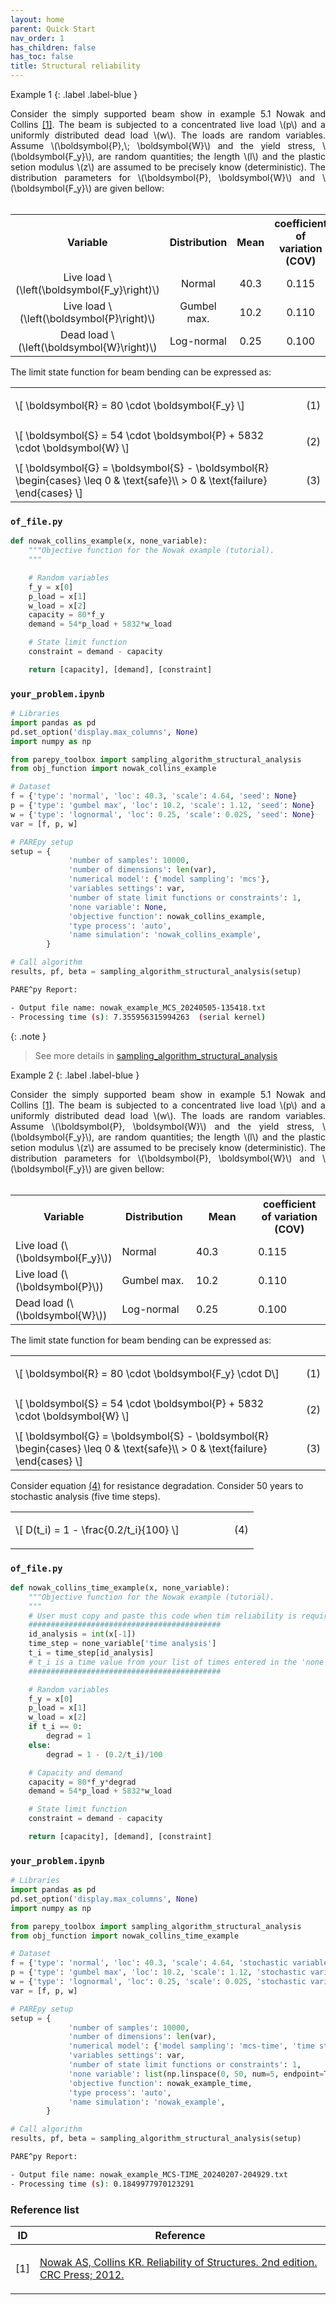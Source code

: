 ```yaml
---
layout: home
parent: Quick Start
nav_order: 1
has_children: false
has_toc: false
title: Structural reliability
---
```


<!--Don't delete this script-->
<script src = "https://polyfill.io/v3/polyfill.min.js?features=es6"></script>
<script id = "MathJax-script" async src="https://cdn.jsdelivr.net/npm/mathjax@3/es5/tex-mml-chtml.js"></script>
<!--Don't delete this script-->

Example 1
{: .label .label-blue }

<p align="justify">
Consider the simply supported beam show in example 5.1 Nowak and Collins <a href="#ref1">[1]</a>. The beam is subjected to a concentrated live load \(p\) and a uniformly distributed dead load \(w\). The loads are random variables. Assume \(\boldsymbol{P},\; \boldsymbol{W}\) and the yield stress, \(\boldsymbol{F_y}\), are random quantities; the length \(l\) and the plastic setion modulus \(z\) are assumed to be precisely know (deterministic). The distribution parameters for \(\boldsymbol{P}, \boldsymbol{W}\) and \(\boldsymbol{F_y}\) are given bellow:<br><br>
<table style = "width:100%; text-align: center;">
    <tr>
        <th style="width: 25%;">Variable</th>
        <th style="width: 25%;">Distribution</th>
        <th style="width: 25%;">Mean</th>
        <th style="width: 25%;">coefficient of variation (COV)</th>
    </tr>
    <tr>
        <td style="width: 25%;">Live load \(\left(\boldsymbol{F_y}\right)\)</td>
        <td style="width: 25%;">Normal</td>
        <td style="width: 25%;">40.3</td>
        <td style="width: 25%;">0.115</td>
    </tr>
    <tr>
        <td style="width: 25%;">Live load \(\left(\boldsymbol{P}\right)\)</td>
        <td style="width: 25%;">Gumbel max.</td>
        <td style="width: 25%;">10.2</td>
        <td style="width: 25%;">0.110</td>
    </tr>
    <tr>
        <td style="width: 25%;">Dead load \(\left(\boldsymbol{W}\right)\)</td>
        <td style="width: 25%;">Log-normal</td>
        <td style="width: 25%;">0.25</td>
        <td style="width: 25%;">0.100</td>
    </tr>
</table>

The limit state function for beam bending can be expressed as:

<table style = "width:100%">
    <tr>
        <td style="width: 90%;">\[ \boldsymbol{R} = 80 \cdot \boldsymbol{F_y} \]</td>
        <td style="width: 10%;"><p align = "right" id = "eq1">(1)</p></td>
    </tr>
    <tr>
        <td style="width: 90%;">\[ \boldsymbol{S} = 54 \cdot \boldsymbol{P} + 5832 \cdot \boldsymbol{W} \]</td>
        <td style="width: 10%;"><p align = "right" id = "eq2">(2)</p></td>
    </tr>
    <tr>
        <td style="width: 90%;">\[ \boldsymbol{G} = \boldsymbol{S} - \boldsymbol{R} \begin{cases}
\leq 0 & \text{safe}\\ 
> 0 & \text{failure}
\end{cases} \]</td>
        <td style="width: 10%;"><p align = "right" id = "eq3">(3)</p></td>
    </tr>
</table>


</p> 
<h3><code>of_file.py</code></h3>

```python
def nowak_collins_example(x, none_variable):
    """Objective function for the Nowak example (tutorial).
    """

    # Random variables
    f_y = x[0]
    p_load = x[1]
    w_load = x[2]
    capacity = 80*f_y
    demand = 54*p_load + 5832*w_load

    # State limit function
    constraint = demand - capacity

    return [capacity], [demand], [constraint]
```

<h3><code>your_problem.ipynb</code></h3>

```python
# Libraries
import pandas as pd
pd.set_option('display.max_columns', None)
import numpy as np

from parepy_toolbox import sampling_algorithm_structural_analysis
from obj_function import nowak_collins_example

# Dataset
f = {'type': 'normal', 'loc': 40.3, 'scale': 4.64, 'seed': None}
p = {'type': 'gumbel max', 'loc': 10.2, 'scale': 1.12, 'seed': None}
w = {'type': 'lognormal', 'loc': 0.25, 'scale': 0.025, 'seed': None}
var = [f, p, w]

# PAREpy setup
setup = {
             'number of samples': 10000, 
             'number of dimensions': len(var), 
             'numerical model': {'model sampling': 'mcs'}, 
             'variables settings': var, 
             'number of state limit functions or constraints': 1, 
             'none variable': None,
             'objective function': nowak_collins_example,
             'type process': 'auto',
             'name simulation': 'nowak_collins_example',
        }

# Call algorithm
results, pf, beta = sampling_algorithm_structural_analysis(setup)
```

```bash
PARE^py Report: 

- Output file name: nowak_example_MCS_20240505-135418.txt
- Processing time (s): 7.355956315994263  (serial kernel)
```

{: .note }
> See more details in [sampling_algorithm_structural_analysis](https://wmpjrufg.github.io/PAREPY/framework_samplingAlgStructuralAnalysis.html)


Example 2
{: .label .label-blue }

<p align="justify">
Consider the simply supported beam show in example 5.1 Nowak and Collins <a href="#ref1">[1]</a>. The beam is subjected to a concentrated live load \(p\) and a uniformly distributed dead load \(w\). The loads are random variables. Assume \(\boldsymbol{P}, \boldsymbol{W}\) and the yield stress, \(\boldsymbol{F_y}\), are random quantities; the length \(l\) and the plastic setion modulus \(z\) are assumed to be precisely know (deterministic). The distribution parameters for \(\boldsymbol{P}, \boldsymbol{W}\) and \(\boldsymbol{F_y}\) are given bellow:<br><br>
<table style = "width:100%">
    <tr>
        <th style="width: 25%;">Variable</th>
        <th style="width: 25%;">Distribution</th>
        <th style="width: 25%;">Mean</th>
        <th style="width: 25%;">coefficient of variation (COV)</th>
    </tr>
    <tr>
        <td style="width: 25%;">Live load (\(\boldsymbol{F_y}\))</td>
        <td style="width: 25%;">Normal</td>
        <td style="width: 25%;">40.3</td>
        <td style="width: 25%;">0.115</td>
    </tr>
    <tr>
        <td style="width: 25%;">Live load (\(\boldsymbol{P}\))</td>
        <td style="width: 25%;">Gumbel max.</td>
        <td style="width: 25%;">10.2</td>
        <td style="width: 25%;">0.110</td>
    </tr>
    <tr>
        <td style="width: 25%;">Dead load (\(\boldsymbol{W}\))</td>
        <td style="width: 25%;">Log-normal</td>
        <td style="width: 25%;">0.25</td>
        <td style="width: 25%;">0.100</td>
    </tr>
</table>

The limit state function for beam bending can be expressed as:

<table style = "width:100%">
    <tr>
        <td style="width: 90%;">\[ \boldsymbol{R} = 80 \cdot \boldsymbol{F_y} \cdot D\]</td>
        <td style="width: 10%;"><p align = "right" id = "eq1">(1)</p></td>
    </tr>
    <tr>
        <td style="width: 90%;">\[ \boldsymbol{S} = 54 \cdot \boldsymbol{P} + 5832 \cdot \boldsymbol{W} \]</td>
        <td style="width: 10%;"><p align = "right" id = "eq2">(2)</p></td>
    </tr>
    <tr>
        <td style="width: 90%;">\[ \boldsymbol{G} = \boldsymbol{S} - \boldsymbol{R} \begin{cases}
\leq 0 & \text{safe}\\ 
> 0 & \text{failure}
\end{cases} \]</td>
        <td style="width: 10%;"><p align = "right" id = "eq3">(3)</p></td>
    </tr>
</table>

Consider equation <a href="#eq4">(4)</a> for resistance degradation. Consider 50 years to stochastic analysis (five time steps).

<table style = "width:100%">
    <tr>
        <td style="width: 90%;">\[ D(t_i) = 1 - \frac{0.2/t_i}{100} \]</td>
        <td style="width: 10%;"><p align = "right" id = "eq4">(4)</p></td>
    </tr>
</table>

</p> 

<h3><code>of_file.py</code></h3>

```python
def nowak_collins_time_example(x, none_variable):
    """Objective function for the Nowak example (tutorial).
    """
    # User must copy and paste this code when tim reliability is required
    ###########################################
    id_analysis = int(x[-1])
    time_step = none_variable['time analysis']
    t_i = time_step[id_analysis] 
    # t_i is a time value from your list of times entered in the 'none variable' key.
    ###########################################

    # Random variables
    f_y = x[0]
    p_load = x[1]
    w_load = x[2]
    if t_i == 0:
        degrad = 1
    else:
        degrad = 1 - (0.2/t_i)/100

    # Capacity and demand
    capacity = 80*f_y*degrad
    demand = 54*p_load + 5832*w_load

    # State limit function
    constraint = demand - capacity

    return [capacity], [demand], [constraint]
```

<h3><code>your_problem.ipynb</code></h3>

```python
# Libraries
import pandas as pd
pd.set_option('display.max_columns', None)
import numpy as np

from parepy_toolbox import sampling_algorithm_structural_analysis
from obj_function import nowak_collins_time_example

# Dataset
f = {'type': 'normal', 'loc': 40.3, 'scale': 4.64, 'stochastic variable': False, 'seed': None}
p = {'type': 'gumbel max', 'loc': 10.2, 'scale': 1.12, 'stochastic variable': False, 'seed': None}
w = {'type': 'lognormal', 'loc': 0.25, 'scale': 0.025, 'stochastic variable': True, 'seed': None}
var = [f, p, w]

# PAREpy setup
setup = {
             'number of samples': 10000, 
             'number of dimensions': len(var), 
             'numerical model': {'model sampling': 'mcs-time', 'time steps': 5}, 
             'variables settings': var, 
             'number of state limit functions or constraints': 1, 
             'none variable': list(np.linspace(0, 50, num=5, endpoint=True)),
             'objective function': nowak_example_time,
             'type process': 'auto',
             'name simulation': 'nowak_example',
        }

# Call algorithm
results, pf, beta = sampling_algorithm_structural_analysis(setup)
```

```bash
PARE^py Report: 

- Output file name: nowak_example_MCS-TIME_20240207-204929.txt
- Processing time (s): 0.1849977970123291
```

<h3>Reference list</h3>

<table>
    <thead>
        <tr>
            <th>ID</th>
            <th>Reference</th>
        </tr>
    </thead>
    <tbody>
        <tr>
            <td><p align = "center" id = "ref1">[1]</p></td>
            <td><p align = "left"><a href="https://doi.org/10.1007/s00521-016-2328-2" target="_blank" rel="noopener noreferrer">Nowak AS, Collins KR. Reliability of Structures. 2nd edition. CRC Press; 2012.</a></p></td>
        </tr>
    </tbody>
</table>